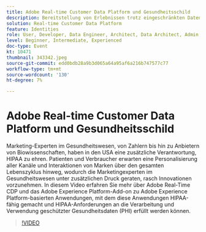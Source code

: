 ```yaml
---
title: Adobe Real-time Customer Data Platform und Gesundheitsschild
description: Bereitstellung von Erlebnissen trotz eingeschränkten Datenzugriffs. Unabhängig davon, ob Sie ein Advertiser, Herausgeber oder Agentur sind, hilft dieses Webinar beim Entsperren der
solution: Real-time Customer Data Platform
feature: Identities
role: User, Developer, Data Engineer, Architect, Data Architect, Admin, Leader
level: Beginner, Intermediate, Experienced
doc-type: Event
kt: 10471
thumbnail: 343342.jpeg
source-git-commit: edd0bdb28a9b3d065a64a95af6a216b747577c77
workflow-type: tm+mt
source-wordcount: '130'
ht-degree: 7%

---
```


# Adobe Real-time Customer Data Platform und Gesundheitsschild

Marketing-Experten im Gesundheitswesen, von Zahlern bis hin zu Anbietern von Biowissenschaften, haben in den USA eine zusätzliche Verantwortung, HIPAA zu ehren. Patienten und Verbraucher erwarten eine Personalisierung aller Kanäle und Interaktionen von Marken über den gesamten Lebenszyklus hinweg, wodurch die Marketingexperten im Gesundheitswesen unter zusätzlichen Druck geraten, rasch Innovationen vorzunehmen. In diesem Video erfahren Sie mehr über Adobe Real-Time CDP und das Adobe Experience Platform-Add-on zu Adobe Experience Platform-basierten Anwendungen, mit dem diese Anwendungen HIPAA-fähig gemacht und HIPAA-Anforderungen an die Verarbeitung und Verwendung geschützter Gesundheitsdaten (PHI) erfüllt werden können.

>[!VIDEO](https://video.tv.adobe.com/v/343342/?quality=12&learn=on)
